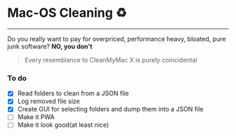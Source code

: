 # Mac-OS Cleaning ♻️
---
Do you really want to pay for overpriced, performance heavy, bloated, pure junk software?
**NO, you don't**

> Every resemblance to CleanMyMac X is purely coincidental

### To do

- [x] Read folders to clean from a JSON file
- [x] Log removed file size
- [x] Create GUI for selecting folders and dump them into a JSON file
- [ ] Make it PWA
- [ ] Make it look good(at least nice)
